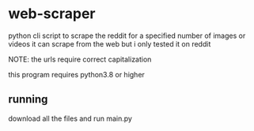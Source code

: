 # web-scraper
python cli script to scrape the reddit for a specified number of images or videos
it can scrape from the web but i only tested it on reddit

NOTE: the urls require correct capitalization

this program requires python3.8 or higher

## running
download all the files and run main.py